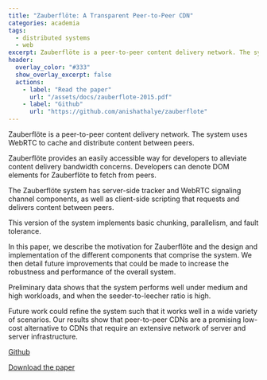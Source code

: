 ```yaml
---
title: "Zauberflöte: A Transparent Peer-to-Peer CDN"
categories: academia
tags:
  - distributed systems
  - web
excerpt: Zauberflöte is a peer-to-peer content delivery network. The system uses WebRTC to cache and distribute content between peers.
header:
  overlay_color: "#333"
  show_overlay_excerpt: false
  actions:
    - label: "Read the paper"
      url: "/assets/docs/zauberflote-2015.pdf"
    - label: "Github"
      url: "https://github.com/anishathalye/zauberflote"
---
```


Zauberflöte is a peer-to-peer content delivery network. The system uses WebRTC to cache and distribute content between peers.

Zauberflöte provides an easily accessible way for developers to alleviate content delivery bandwidth concerns. Developers can denote DOM elements for Zauberflöte to fetch from peers.

The Zauberflöte system has server-side tracker and WebRTC signaling channel components, as well as client-side scripting that requests and delivers content between peers.

This version of the system implements basic chunking, parallelism, and fault tolerance.

In this paper, we describe the motivation for Zauberflöte and the design and implementation of the different components that comprise the system. We then detail future improvements that could be made to increase the robustness and performance of the overall system.

Preliminary data shows that the system performs well under medium and high workloads, and when the seeder-to-leecher ratio is high.

Future work could refine the system such that it works well in a wide variety of scenarios. Our results show that peer-to-peer CDNs are a promising low-cost alternative to CDNs that require an extensive network of server and server infrastructure.

[Github](https://github.com/anishathalye/zauberflote)

[Download the paper](/assets/docs/zauberflote-2015.pdf)
